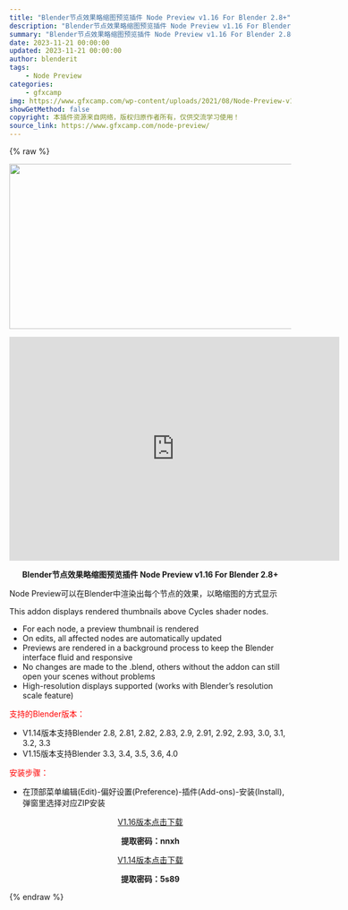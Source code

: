 ```yaml
---
title: "Blender节点效果略缩图预览插件 Node Preview v1.16 For Blender 2.8+"
description: "Blender节点效果略缩图预览插件 Node Preview v1.16 For Blender 2.8+ Node Preview可以在Blender中渲染出每个节点的效果，以略缩图的方式显示 T..."
summary: "Blender节点效果略缩图预览插件 Node Preview v1.16 For Blender 2.8+ Node Preview可以在Blender中渲染出每个节点的效果，以略缩图的方式显示 T..."
date: 2023-11-21 00:00:00
updated: 2023-11-21 00:00:00
author: blenderit
tags: 
    - Node Preview
categories:
    - gfxcamp
img: https://www.gfxcamp.com/wp-content/uploads/2021/08/Node-Preview-v1.5-For-Blender-2.8.jpg
showGetMethod: false
copyright: 本插件资源来自网络，版权归原作者所有，仅供交流学习使用！
source_link: https://www.gfxcamp.com/node-preview/
---
```


{% raw %}
<div><p><img decoding="async" class="aligncenter size-full wp-image-97432" src="https://www.gfxcamp.com/wp-content/uploads/2021/08/Node-Preview-v1.5-For-Blender-2.8.jpg" data-src="https://www.gfxcamp.com/wp-content/uploads/2021/08/Node-Preview-v1.5-For-Blender-2.8.jpg" alt="" width="590" height="295" data-srcset="https://www.gfxcamp.com/wp-content/uploads/2021/08/Node-Preview-v1.5-For-Blender-2.8.jpg 590w, https://www.gfxcamp.com/wp-content/uploads/2021/08/Node-Preview-v1.5-For-Blender-2.8-150x75.jpg 150w" data-sizes="(max-width: 590px) 100vw, 590px"></p><p style="text-align: center;"><iframe loading="lazy" src="https://player.youku.com/embed/XNTE5NjU0NjA0NA==" width="590" height="400" frameborder="0" allowfullscreen="allowfullscreen"></iframe></p><p style="text-align: center;"><strong>Blender节点效果略缩图预览插件 Node Preview v1.16 For Blender 2.8+</strong></p><p>Node Preview可以在Blender中渲染出每个节点的效果，以略缩图的方式显示</p><p>This addon displays rendered thumbnails above Cycles shader nodes.</p><ul>
<li>For each node, a preview thumbnail is rendered</li>
<li>On edits, all affected nodes are automatically updated</li>
<li>Previews are rendered in a background process to keep the Blender interface fluid and responsive</li>
<li>No changes are made to the .blend, others without the addon can still open your scenes without problems</li>
<li>High-resolution displays supported (works with Blender’s resolution scale feature)</li>
</ul><p style="text-align: left;"><span style="color: #ff0000;">支持的Blender版本：</span></p><ul>
<li style="text-align: left;">V1.14版本支持Blender 2.8, 2.81, 2.82, 2.83, 2.9, 2.91, 2.92, 2.93, 3.0, 3.1, 3.2, 3.3</li>
<li>V1.15版本支持Blender 3.3, 3.4, 3.5, 3.6, 4.0</li>
</ul><p style="text-align: left;"><span style="color: #ff0000;">安装步骤：</span></p><ul>
<li>在顶部菜单编辑(Edit)-偏好设置(Preference)-插件(Add-ons)-安装(Install),弹窗里选择对应ZIP安装</li>
</ul><p style="text-align: center;"><a class="maxbutton-3 maxbutton maxbutton-baidu" target="_blank" rel="noopener" href="https://pan.baidu.com/s/1lW4LCqnvfi436-Vc-6JRKg?pwd=nnxh"><span class="mb-text">V1.16版本点击下载</span></a></p><p style="text-align: center;"><strong>提取密码：nnxh</strong></p><p style="text-align: center;"><a class="maxbutton-3 maxbutton maxbutton-baidu" target="_blank" rel="noopener" href="https://pan.baidu.com/s/15IlPiMxJ-Y3CebM9bodj-Q?pwd=5s89"><span class="mb-text">V1.14版本点击下载</span></a></p><p style="text-align: center;"><strong>提取密码：5s89</strong></p></div>
<div style="display: none">gfxcamp</div>
{% endraw %}